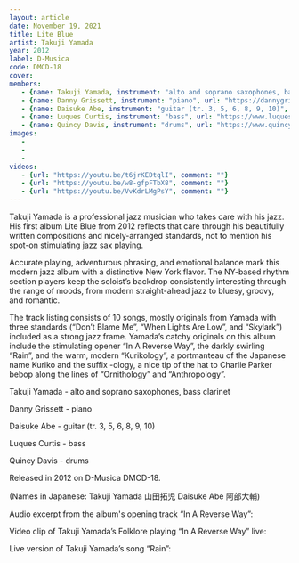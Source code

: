```yaml
---
layout: article
date: November 19, 2021
title: Lite Blue
artist: Takuji Yamada
year: 2012
label: D-Musica
code: DMCD-18
cover: 
members:
   - {name: Takuji Yamada, instrument: "alto and soprano saxophones, bass clarinet", japanese_name: 山田拓児, url: "https://www.takujiyamada.com"}
   - {name: Danny Grissett, instrument: "piano", url: "https://dannygrissett.com/"}
   - {name: Daisuke Abe, instrument: "guitar (tr. 3, 5, 6, 8, 9, 10)", japanese_name: 阿部大輔, url: "https://daisukeabe.com/"}
   - {name: Luques Curtis, instrument: "bass", url: "https://www.luquescurtis.com/"}
   - {name: Quincy Davis, instrument: "drums", url: "https://www.quincydavisjazz.com/"}
images:
   - 
   - 
   - 
videos: 
   - {url: "https://youtu.be/t6jrKEDtqlI", comment: ""}
   - {url: "https://youtu.be/w8-gfpFTbX8", comment: ""}
   - {url: "https://youtu.be/VvKdrLMgPsY", comment: ""}
---
```

Takuji Yamada is a professional jazz musician who takes care with his jazz. His first album Lite Blue from 2012 reflects that care through his beautifully written compositions and nicely-arranged standards, not to mention his spot-on stimulating jazz sax playing.

Accurate playing, adventurous phrasing, and emotional balance mark this modern jazz album with a distinctive New York flavor. The NY-based rhythm section players keep the soloist’s backdrop consistently interesting through the range of moods, from modern straight-ahead jazz to bluesy, groovy, and romantic.

The track listing consists of 10 songs, mostly originals from Yamada with three standards (“Don’t Blame Me”, “When Lights Are Low”, and “Skylark”) included as a strong jazz frame. Yamada’s catchy originals on this album include the stimulating opener “In A Reverse Way”, the darkly swirling “Rain”, and the warm, modern “Kurikology”, a portmanteau of the Japanese name Kuriko and the suffix -ology, a nice tip of the hat to Charlie Parker bebop along the lines of “Ornithology” and “Anthropology”.

Takuji Yamada - alto and soprano saxophones, bass clarinet

Danny Grissett - piano

Daisuke Abe - guitar (tr. 3, 5, 6, 8, 9, 10)

Luques Curtis - bass

Quincy Davis - drums

Released in 2012 on D-Musica DMCD-18.

(Names in Japanese: Takuji Yamada 山田拓児 Daisuke Abe 阿部大輔)

Audio excerpt from the album's opening track “In A Reverse Way”:

Video clip of Takuji Yamada’s Folklore playing “In A Reverse Way” live:

Live version of Takuji Yamada’s song “Rain”:






